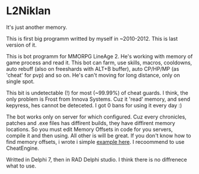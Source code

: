 # L2Niklan
It's just another memory.

This is first big programm writted by myself in ~2010-2012. This is last version of it.

This is bot programm for MMORPG LineAge 2. He's working with memory of game process and read it. This bot can farm, use skills, macros, cooldowns, auto rebuff (also on freeshards with ALT+B buffer), auto CP/HP/MP (as 'cheat' for pvp) and so on. He's can't moving for long distance, only on single spot.

This bit is undetectable (!) for most (~99.99%) of cheat guards. I think, the only problem is Frost from Innova Systems. Cuz it 'read' memory, and send kepyress, hes cannot be deteceted. I got 0 bans for using it every day :)

The bot works only on server for which configured. Cuz every chronicles, patches and .exe files has diffirent builds, they have diffirent memory locations. So you must edit Memory Offsets in code for you servers, compile it and then using. All other is will be great. If you don't know how to find memory offsets, i wrote i simple [example here](https://github.com/Hofls/l2DogeBot/blob/master/info/How%20find%20values%20in%20memory.md). I recoommend to  use CheatEngine.

Writted in Delphi 7, then in RAD Delphi studio. I think there is no diffrenece what to use.

